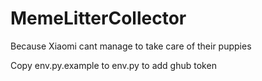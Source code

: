 # MemeLitterCollector
Because Xiaomi cant manage to take care of their puppies

Copy env.py.example to env.py to add ghub token